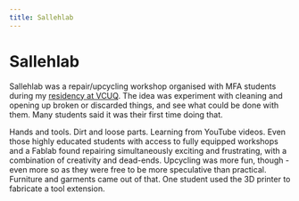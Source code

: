```yaml
---
title: Sallehlab
---
```


# Sallehlab

Sallehlab was a repair/upcycling workshop organised with MFA students during my [residency at VCUQ](../). The idea was experiment with cleaning and opening up broken or discarded things, and see what could be done with them. Many students said it was their first time doing that.

Hands and tools. Dirt and loose parts. Learning from YouTube videos. Even those highly educated students with access to fully equipped workshops and a Fablab found repairing simultaneously exciting and frustrating, with a combination of creativity and dead-ends. Upcycling was more fun, though - even more so as they were free to be more speculative than practical. Furniture and garments came out of that. One student used the 3D printer to fabricate a tool extension.